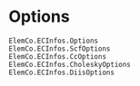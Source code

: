 # Options

```@docs
ElemCo.ECInfos.Options
ElemCo.ECInfos.ScfOptions
ElemCo.ECInfos.CcOptions
ElemCo.ECInfos.CholeskyOptions
ElemCo.ECInfos.DiisOptions
```


